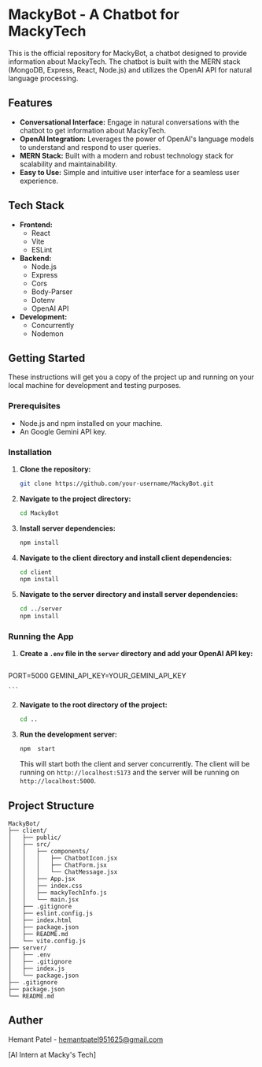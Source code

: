 # MackyBot - A Chatbot for MackyTech

This is the official repository for MackyBot, a chatbot designed to provide information about MackyTech. The chatbot is built with the MERN stack (MongoDB, Express, React, Node.js) and utilizes the OpenAI API for natural language processing.

## Features

*   **Conversational Interface:** Engage in natural conversations with the chatbot to get information about MackyTech.
*   **OpenAI Integration:** Leverages the power of OpenAI's language models to understand and respond to user queries.
*   **MERN Stack:** Built with a modern and robust technology stack for scalability and maintainability.
*   **Easy to Use:** Simple and intuitive user interface for a seamless user experience.

## Tech Stack

*   **Frontend:**
    *   React
    *   Vite
    *   ESLint
*   **Backend:**
    *   Node.js
    *   Express
    *   Cors
    *   Body-Parser
    *   Dotenv
    *   OpenAI API
*   **Development:**
    *   Concurrently
    *   Nodemon

## Getting Started

These instructions will get you a copy of the project up and running on your local machine for development and testing purposes.

### Prerequisites

*   Node.js and npm installed on your machine.
*   An Google Gemini API key.

### Installation

1.  **Clone the repository:**
    ```bash
    git clone https://github.com/your-username/MackyBot.git
    ```
2.  **Navigate to the project directory:**
    ```bash
    cd MackyBot
    ```
3.  **Install server dependencies:**
    ```bash
    npm install
    ```
4.  **Navigate to the client directory and install client dependencies:**
    ```bash
    cd client
    npm install
    ```
5.  **Navigate to the server directory and install server dependencies:**
    ```bash
    cd ../server
    npm install
    ```

### Running the App

1.  **Create a `.env` file in the `server` directory and add your OpenAI API key:**
    ```
PORT=5000
GEMINI_API_KEY=YOUR_GEMINI_API_KEY

    ```
2.  **Navigate to the root directory of the project:**
    ```bash
    cd ..
    ```
3.  **Run the development server:**
    ```bash
    npm  start
    ```
    This will start both the client and server concurrently. The client will be running on `http://localhost:5173` and the server will be running on `http://localhost:5000`.

## Project Structure

```
MackyBot/
├── client/
│   ├── public/
│   ├── src/
│   │   ├── components/
│   │   │   ├── ChatbotIcon.jsx
│   │   │   ├── ChatForm.jsx
│   │   │   └── ChatMessage.jsx
│   │   ├── App.jsx
│   │   ├── index.css
│   │   ├── mackyTechInfo.js
│   │   └── main.jsx
│   ├── .gitignore
│   ├── eslint.config.js
│   ├── index.html
│   ├── package.json
│   ├── README.md
│   └── vite.config.js
├── server/
│   ├── .env
│   ├── .gitignore
│   ├── index.js
│   └── package.json
├── .gitignore
├── package.json
└── README.md
```

## Auther

Hemant Patel - hemantpatel951625@gmail.com

[AI Intern at Macky's Tech]


